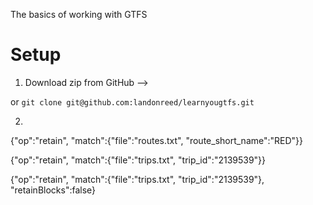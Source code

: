 The basics of working with GTFS


# Setup

1. Download zip from GitHub -->

or `git clone git@github.com:landonreed/learnyougtfs.git`

2. 

{"op":"retain", "match":{"file":"routes.txt", "route_short_name":"RED"}}

{"op":"retain", "match":{"file":"trips.txt", "trip_id":"2139539"}}

{"op":"retain", "match":{"file":"trips.txt", "trip_id":"2139539"}, "retainBlocks":false}